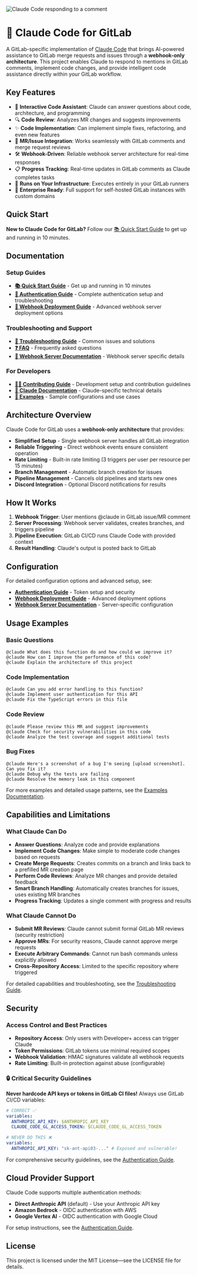 ![Claude Code responding to a comment](./docs/assets/claude-code-response.png)

# 🦊 Claude Code for GitLab

A GitLab-specific implementation of [Claude Code](https://claude.ai/code) that brings AI-powered assistance to GitLab merge requests and issues through a **webhook-only architecture**. This project enables Claude to respond to mentions in GitLab comments, implement code changes, and provide intelligent code assistance directly within your GitLab workflow.

## Key Features

- 🤖 **Interactive Code Assistant**: Claude can answer questions about code, architecture, and programming
- 🔍 **Code Review**: Analyzes MR changes and suggests improvements
- ✨ **Code Implementation**: Can implement simple fixes, refactoring, and even new features
- 💬 **MR/Issue Integration**: Works seamlessly with GitLab comments and merge request reviews
- 🛠️ **Webhook-Driven**: Reliable webhook server architecture for real-time responses
- 📋 **Progress Tracking**: Real-time updates in GitLab comments as Claude completes tasks
- 🏃 **Runs on Your Infrastructure**: Executes entirely in your GitLab runners
- 🏢 **Enterprise Ready**: Full support for self-hosted GitLab instances with custom domains

## Quick Start

**New to Claude Code for GitLab?** Follow our [📚 Quick Start Guide](docs/QUICK_START.md) to get up and running in 10 minutes.

## Documentation

### Setup Guides

- **[📚 Quick Start Guide](docs/QUICK_START.md)** - Get up and running in 10 minutes
- **[🔐 Authentication Guide](docs/AUTHENTICATION_GUIDE.md)** - Complete authentication setup and troubleshooting
- **[🚀 Webhook Deployment Guide](docs/WEBHOOK_DEPLOYMENT.md)** - Advanced webhook server deployment options

### Troubleshooting and Support

- **[🔧 Troubleshooting Guide](docs/TROUBLESHOOTING.md)** - Common issues and solutions
- **[❓ FAQ](FAQ.md)** - Frequently asked questions
- **[🦊 Webhook Server Documentation](gitlab-app/README.md)** - Webhook server specific details

### For Developers

- **[👨‍💻 Contributing Guide](CONTRIBUTING.md)** - Development setup and contribution guidelines
- **[📖 Claude Documentation](CLAUDE.md)** - Claude-specific technical details
- **[📝 Examples](examples/README.md)** - Sample configurations and use cases

## Architecture Overview

Claude Code for GitLab uses a **webhook-only architecture** that provides:

- **Simplified Setup** - Single webhook server handles all GitLab integration
- **Reliable Triggering** - Direct webhook events ensure consistent operation
- **Rate Limiting** - Built-in rate limiting (3 triggers per user per resource per 15 minutes)
- **Branch Management** - Automatic branch creation for issues
- **Pipeline Management** - Cancels old pipelines and starts new ones
- **Discord Integration** - Optional Discord notifications for results

## How It Works

1. **Webhook Trigger**: User mentions @claude in GitLab issue/MR comment
2. **Server Processing**: Webhook server validates, creates branches, and triggers pipeline
3. **Pipeline Execution**: GitLab CI/CD runs Claude Code with provided context
4. **Result Handling**: Claude's output is posted back to GitLab

## Configuration

For detailed configuration options and advanced setup, see:

- **[Authentication Guide](docs/AUTHENTICATION_GUIDE.md)** - Token setup and security
- **[Webhook Deployment Guide](docs/WEBHOOK_DEPLOYMENT.md)** - Advanced deployment options
- **[Webhook Server Documentation](gitlab-app/README.md)** - Server-specific configuration

## Usage Examples

### Basic Questions

```
@claude What does this function do and how could we improve it?
@claude How can I improve the performance of this code?
@claude Explain the architecture of this project
```

### Code Implementation

```
@claude Can you add error handling to this function?
@claude Implement user authentication for this API
@claude Fix the TypeScript errors in this file
```

### Code Review

```
@claude Please review this MR and suggest improvements
@claude Check for security vulnerabilities in this code
@claude Analyze the test coverage and suggest additional tests
```

### Bug Fixes

```
@claude Here's a screenshot of a bug I'm seeing [upload screenshot]. Can you fix it?
@claude Debug why the tests are failing
@claude Resolve the memory leak in this component
```

For more examples and detailed usage patterns, see the [Examples Documentation](examples/README.md).

## Capabilities and Limitations

### What Claude Can Do

- **Answer Questions**: Analyze code and provide explanations
- **Implement Code Changes**: Make simple to moderate code changes based on requests
- **Create Merge Requests**: Creates commits on a branch and links back to a prefilled MR creation page
- **Perform Code Reviews**: Analyze MR changes and provide detailed feedback
- **Smart Branch Handling**: Automatically creates branches for issues, uses existing MR branches
- **Progress Tracking**: Updates a single comment with progress and results

### What Claude Cannot Do

- **Submit MR Reviews**: Claude cannot submit formal GitLab MR reviews (security restriction)
- **Approve MRs**: For security reasons, Claude cannot approve merge requests
- **Execute Arbitrary Commands**: Cannot run bash commands unless explicitly allowed
- **Cross-Repository Access**: Limited to the specific repository where triggered

For detailed capabilities and troubleshooting, see the [Troubleshooting Guide](docs/TROUBLESHOOTING.md).

## Security

### Access Control and Best Practices

- **Repository Access**: Only users with Developer+ access can trigger Claude
- **Token Permissions**: GitLab tokens use minimal required scopes
- **Webhook Validation**: HMAC signatures validate all webhook requests
- **Rate Limiting**: Built-in protection against abuse (configurable)

### 🔒 Critical Security Guidelines

**Never hardcode API keys or tokens in GitLab CI files!** Always use GitLab CI/CD variables:

```yaml
# CORRECT ✅
variables:
  ANTHROPIC_API_KEY: $ANTHROPIC_API_KEY
  CLAUDE_CODE_GL_ACCESS_TOKEN: $CLAUDE_CODE_GL_ACCESS_TOKEN

# NEVER DO THIS ❌
variables:
  ANTHROPIC_API_KEY: "sk-ant-api03-..." # Exposed and vulnerable!
```

For comprehensive security guidelines, see the [Authentication Guide](docs/AUTHENTICATION_GUIDE.md).

## Cloud Provider Support

Claude Code supports multiple authentication methods:

- **Direct Anthropic API** (default) - Use your Anthropic API key
- **Amazon Bedrock** - OIDC authentication with AWS
- **Google Vertex AI** - OIDC authentication with Google Cloud

For setup instructions, see the [Authentication Guide](docs/AUTHENTICATION_GUIDE.md).

## License

This project is licensed under the MIT License—see the LICENSE file for details.
